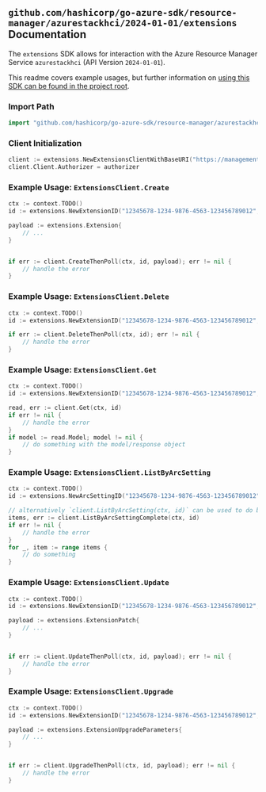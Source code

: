 
## `github.com/hashicorp/go-azure-sdk/resource-manager/azurestackhci/2024-01-01/extensions` Documentation

The `extensions` SDK allows for interaction with the Azure Resource Manager Service `azurestackhci` (API Version `2024-01-01`).

This readme covers example usages, but further information on [using this SDK can be found in the project root](https://github.com/hashicorp/go-azure-sdk/tree/main/docs).

### Import Path

```go
import "github.com/hashicorp/go-azure-sdk/resource-manager/azurestackhci/2024-01-01/extensions"
```


### Client Initialization

```go
client := extensions.NewExtensionsClientWithBaseURI("https://management.azure.com")
client.Client.Authorizer = authorizer
```


### Example Usage: `ExtensionsClient.Create`

```go
ctx := context.TODO()
id := extensions.NewExtensionID("12345678-1234-9876-4563-123456789012", "example-resource-group", "clusterValue", "arcSettingValue", "extensionValue")

payload := extensions.Extension{
	// ...
}


if err := client.CreateThenPoll(ctx, id, payload); err != nil {
	// handle the error
}
```


### Example Usage: `ExtensionsClient.Delete`

```go
ctx := context.TODO()
id := extensions.NewExtensionID("12345678-1234-9876-4563-123456789012", "example-resource-group", "clusterValue", "arcSettingValue", "extensionValue")

if err := client.DeleteThenPoll(ctx, id); err != nil {
	// handle the error
}
```


### Example Usage: `ExtensionsClient.Get`

```go
ctx := context.TODO()
id := extensions.NewExtensionID("12345678-1234-9876-4563-123456789012", "example-resource-group", "clusterValue", "arcSettingValue", "extensionValue")

read, err := client.Get(ctx, id)
if err != nil {
	// handle the error
}
if model := read.Model; model != nil {
	// do something with the model/response object
}
```


### Example Usage: `ExtensionsClient.ListByArcSetting`

```go
ctx := context.TODO()
id := extensions.NewArcSettingID("12345678-1234-9876-4563-123456789012", "example-resource-group", "clusterValue", "arcSettingValue")

// alternatively `client.ListByArcSetting(ctx, id)` can be used to do batched pagination
items, err := client.ListByArcSettingComplete(ctx, id)
if err != nil {
	// handle the error
}
for _, item := range items {
	// do something
}
```


### Example Usage: `ExtensionsClient.Update`

```go
ctx := context.TODO()
id := extensions.NewExtensionID("12345678-1234-9876-4563-123456789012", "example-resource-group", "clusterValue", "arcSettingValue", "extensionValue")

payload := extensions.ExtensionPatch{
	// ...
}


if err := client.UpdateThenPoll(ctx, id, payload); err != nil {
	// handle the error
}
```


### Example Usage: `ExtensionsClient.Upgrade`

```go
ctx := context.TODO()
id := extensions.NewExtensionID("12345678-1234-9876-4563-123456789012", "example-resource-group", "clusterValue", "arcSettingValue", "extensionValue")

payload := extensions.ExtensionUpgradeParameters{
	// ...
}


if err := client.UpgradeThenPoll(ctx, id, payload); err != nil {
	// handle the error
}
```
